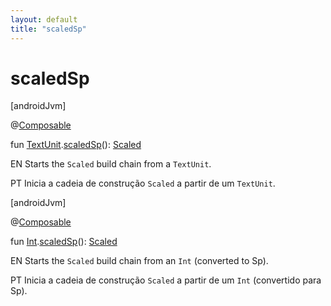 ```yaml
---
layout: default
title: "scaledSp"
---
```


# scaledSp

[androidJvm]

@[Composable](https://developer.android.com/reference/kotlin/androidx/compose/runtime/Composable.html)

fun [TextUnit](https://developer.android.com/reference/kotlin/androidx/compose/ui/unit/TextUnit.html).[scaledSp](scaled-sp.md)(): [Scaled](-scaled/index.md)

EN Starts the `Scaled` build chain from a `TextUnit`.

PT Inicia a cadeia de construção `Scaled` a partir de um `TextUnit`.

[androidJvm]

@[Composable](https://developer.android.com/reference/kotlin/androidx/compose/runtime/Composable.html)

fun [Int](https://kotlinlang.org/api/core/kotlin-stdlib/kotlin/-int/index.html).[scaledSp](scaled-sp.md)(): [Scaled](-scaled/index.md)

EN Starts the `Scaled` build chain from an `Int` (converted to Sp).

PT Inicia a cadeia de construção `Scaled` a partir de um `Int` (convertido para Sp).